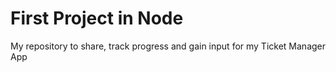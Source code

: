 # First Project in Node


My repository to share, track progress and gain input for my Ticket Manager App

